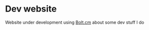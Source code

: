 Dev website
=======

Website under development using [Bolt.cm](http://bolt.cm) about some dev stuff I do
